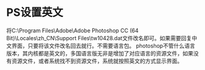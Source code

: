 PS设置英文
===========

将C:\Program Files\Adobe\Adobe Photoshop CC (64 Bit)\Locales\zh_CN\Support Files\tw10428.dat文件改名即可。如果需要回复中文界面，只要将该文件改名回去就行。不需要语言包。
    photoshop不管什么语言版本，其内核都是英文的，多国语言版无非是增加了对应语言的资源文件，如果没有资源文件，或者系统找不到资源文件，系统就按照英文的方式显示界面。